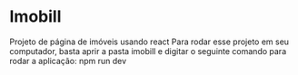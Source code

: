 # Imobill
 Projeto de página de imóveis usando react
Para rodar esse projeto em seu computador, basta aprir a pasta imobill e digitar o seguinte comando para rodar a aplicação:
npm run dev
